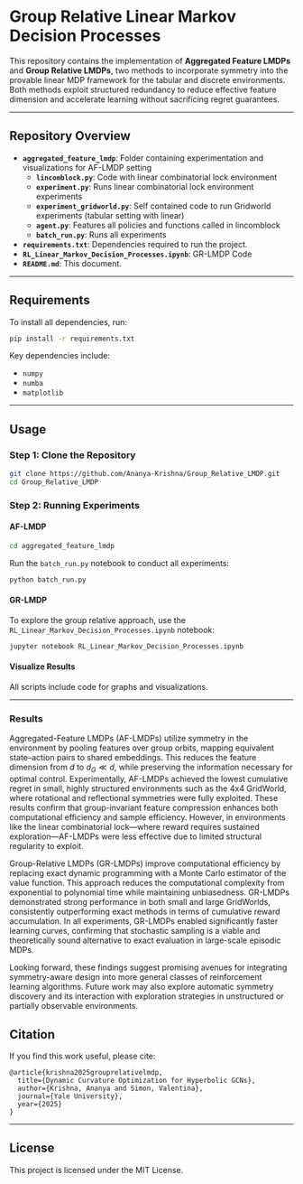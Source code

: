 # Group Relative Linear Markov Decision Processes

This repository contains the implementation of **Aggregated Feature LMDPs** and **Group Relative LMDPs**, two methods to incorporate symmetry into the provable linear MDP framework for the tabular and discrete environments. Both methods exploit structured redundancy to reduce effective feature dimension and accelerate learning without sacrificing regret guarantees.

---

## Repository Overview

- **`aggregated_feature_lmdp`**: Folder containing experimentation and visualizations for AF-LMDP setting
  - **`lincomblock.py`**: Code with linear combinatorial lock environment
  - **`experiment.py`**: Runs linear combinatorial lock environment experiments
  - **`experiment_gridworld.py`**: Self contained code to run Gridworld experiments (tabular setting with linear)
  - **`agent.py`**: Features all policies and functions called in lincomblock
  - **`batch_run.py`**: Runs all experiments
- **`requirements.txt`**: Dependencies required to run the project.
- **`RL_Linear_Markov_Decision_Processes.ipynb`**: GR-LMDP Code
- **`README.md`**: This document.

---

## Requirements

To install all dependencies, run:

```bash
pip install -r requirements.txt
```

Key dependencies include:
- `numpy`
- `numba`
- `matplotlib`

---

## Usage

### Step 1: Clone the Repository

```bash
git clone https://github.com/Ananya-Krishna/Group_Relative_LMDP.git
cd Group_Relative_LMDP
```

### Step 2: Running Experiments

#### AF-LMDP
```bash
cd aggregated_feature_lmdp
```
Run the `batch_run.py` notebook to conduct all experiments:

```bash
python batch_run.py
```

#### GR-LMDP
To explore the group relative approach, use the `RL_Linear_Markov_Decision_Processes.ipynb` notebook:

```bash
jupyter notebook RL_Linear_Markov_Decision_Processes.ipynb
```

#### Visualize Results
All scripts include code for graphs and visualizations.

---

### Results 

Aggregated-Feature LMDPs (AF-LMDPs) utilize symmetry in the environment by pooling features over group orbits, mapping equivalent state–action pairs to shared embeddings. This reduces the feature dimension from $d$ to $d_G \ll d$, while preserving the information necessary for optimal control. Experimentally, AF-LMDPs achieved the lowest cumulative regret in small, highly structured environments such as the 4x4 GridWorld, where rotational and reflectional symmetries were fully exploited. These results confirm that group-invariant feature compression enhances both computational efficiency and sample efficiency. However, in environments like the linear combinatorial lock—where reward requires sustained exploration—AF-LMDPs were less effective due to limited structural regularity to exploit.

Group-Relative LMDPs (GR-LMDPs) improve computational efficiency by replacing exact dynamic programming with a Monte Carlo estimator of the value function. This approach reduces the computational complexity from exponential to polynomial time while maintaining unbiasedness. GR-LMDPs demonstrated strong performance in both small and large GridWorlds, consistently outperforming exact methods in terms of cumulative reward accumulation. In all experiments, GR-LMDPs enabled significantly faster learning curves, confirming that stochastic sampling is a viable and theoretically sound alternative to exact evaluation in large-scale episodic MDPs.

Looking forward, these findings suggest promising avenues for integrating symmetry-aware design into more general classes of reinforcement learning algorithms. Future work may also explore automatic symmetry discovery and its interaction with exploration strategies in unstructured or partially observable environments.

## Citation

If you find this work useful, please cite:

```
@article{krishna2025grouprelativelmdp,
  title={Dynamic Curvature Optimization for Hyperbolic GCNs},
  author={Krishna, Ananya and Simon, Valentina},
  journal={Yale University},
  year={2025}
}
```

---

## License
This project is licensed under the MIT License.

